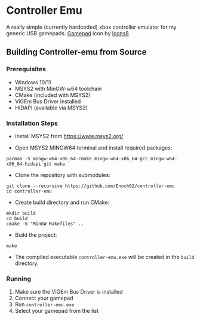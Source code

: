 # Controller Emu
A really simple (currently hardcoded) xbox controller emulator for my generic USB gamepads.
<a target="_blank" href="https://icons8.com/icon/sY9Y61aHdgZv/xbox-controller">Gamepad</a> icon by <a target="_blank" href="https://icons8.com">Icons8</a>

## Building Controller-emu from Source

### Prerequisites
- Windows 10/11
- MSYS2 with MinGW-w64 toolchain
- CMake (included with MSYS2)
- ViGEm Bus Driver installed
- HIDAPI (available via MSYS2)

### Installation Steps
- Install MSYS2 from https://www.msys2.org/

- Open MSYS2 MINGW64 terminal and install required packages: 
```
pacman -S mingw-w64-x86_64-cmake mingw-w64-x86_64-gcc mingw-w64-x86_64-hidapi git make
```

- Clone the repository with submodules:
```
git clone --recursive https://github.com/Enoch02/controller-emu
cd controller-emu
```

- Create build directory and run CMake:
```
mkdir build
cd build
cmake -G "MinGW Makefiles" ..
```

- Build the project:
```
make
```

- The compiled executable `controller-emu.exe` will be created in the `build` directory.

### Running
1. Make sure the ViGEm Bus Driver is installed
2. Connect your gamepad
3. Run `controller-emu.exe`
4. Select your gamepad from the list